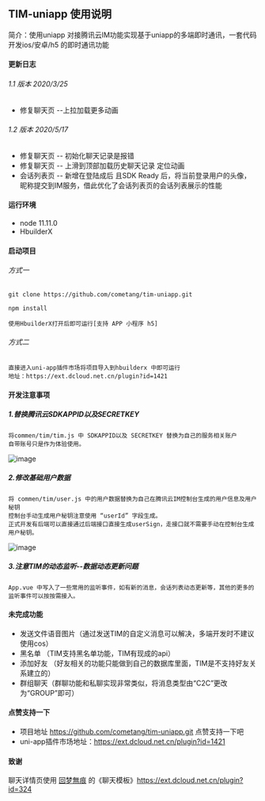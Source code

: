 ## TIM-uniapp 使用说明

简介：使用uniapp 对接腾讯云IM功能实现基于uniapp的多端即时通讯，一套代码开发ios/安卓/h5 的即时通讯功能

#### 更新日志

###### 1.1 版本  2020/3/25

- 修复聊天页 --上拉加载更多动画       

###### 1.2 版本 2020/5/17

- 修复聊天页 -- 初始化聊天记录是报错    
- 修复聊天页 -- 上滑到顶部加载历史聊天记录 定位动画   
- 会话列表页 -- 新增在登陆成后 且SDK Ready 后，将当前登录用户的头像，昵称提交到IM服务，借此优化了会话列表页的会话列表展示的性能             


#### 运行环境

- node 11.11.0
- HbuilderX 

#### 启动项目

###### 方式一

```
git clone https://github.com/cometang/tim-uniapp.git

npm install 

使用HbuilderX打开后即可运行[支持 APP 小程序 h5]
```

###### 方式二

```
直接进入uni-app插件市场将项目导入到hbuilderx 中即可运行
地址：https://ext.dcloud.net.cn/plugin?id=1421
```

#### 开发注意事项

##### 1.替换腾讯云SDKAPPID以及SECRETKEY

```
将commen/tim/tim.js 中 SDKAPPID以及 SECRETKEY 替换为自己的服务相关账户
自带账号只是作为体验使用。
```

![image](https://s1.ax1x.com/2020/03/25/8XnsYQ.png)



##### 2.修改基础用户数据

```
将 commen/tim/user.js 中的用户数据替换为自己在腾讯云IM控制台生成的用户信息及用户秘钥
控制台手动生成用户秘钥注意使用 “userId” 字段生成。
正式开发有后端可以直接通过后端接口直接生成userSign，走接口就不需要手动在控制台生成用户秘钥。
```

![image](https://s1.ax1x.com/2020/03/25/8XnrFg.png)

##### 3.注意TIM的动态监听--数据动态更新问题

```
App.vue 中写入了一些常用的监听事件，如有新的消息，会话列表动态更新等，其他的更多的监听事件可以按按需接入。
```

#### 未完成功能

- 发送文件语音图片（通过发送TIM的自定义消息可以解决，多端开发时不建议使用cos）
- 黑名单 （TIM支持黑名单功能，TIM有现成的api）
- 添加好友 （好友相关的功能只能做到自己的数据库里面，TIM是不支持好友关系建立的）
- 群组聊天（群聊功能和私聊实现非常类似，将消息类型由“C2C”更改为“GROUP”即可）

#### 点赞支持一下

- 项目地址 https://github.com/cometang/tim-uniapp.git  点赞支持一下吧
- uni-app插件市场地址：https://ext.dcloud.net.cn/plugin?id=1421

#### 致谢

聊天详情页使用  [回梦無痕](https://ext.dcloud.net.cn/publisher?id=5536)  的《聊天模板》https://ext.dcloud.net.cn/plugin?id=324 

